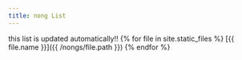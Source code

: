 ```yaml
---
title: nong List
---
```

this list is updated automatically!!
{% for file in site.static_files %}
[{{ file.name }}]({{ /nongs/file.path }})
{% endfor %}
